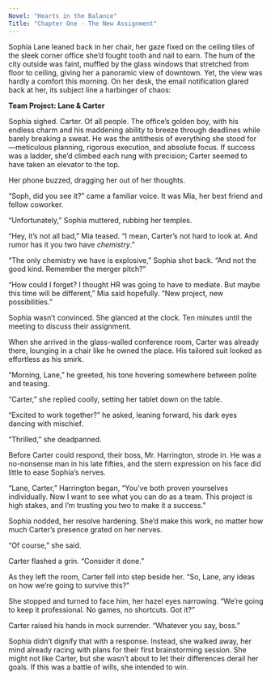 ```yaml
---
Novel: "Hearts in the Balance"
Title: "Chapter One - The New Assignment"
---
```


Sophia Lane leaned back in her chair, her gaze fixed on the ceiling tiles of the sleek corner office she’d fought tooth and nail to earn. The hum of the city outside was faint, muffled by the glass windows that stretched from floor to ceiling, giving her a panoramic view of downtown. Yet, the view was hardly a comfort this morning. On her desk, the email notification glared back at her, its subject line a harbinger of chaos:

**Team Project: Lane & Carter**

Sophia sighed. Carter. Of all people. The office’s golden boy, with his endless charm and his maddening ability to breeze through deadlines while barely breaking a sweat. He was the antithesis of everything she stood for—meticulous planning, rigorous execution, and absolute focus. If success was a ladder, she’d climbed each rung with precision; Carter seemed to have taken an elevator to the top.

Her phone buzzed, dragging her out of her thoughts.

“Soph, did you see it?” came a familiar voice. It was Mia, her best friend and fellow coworker.

“Unfortunately,” Sophia muttered, rubbing her temples.

“Hey, it’s not all bad,” Mia teased. “I mean, Carter’s not hard to look at. And rumor has it you two have *chemistry*.”

“The only chemistry we have is explosive,” Sophia shot back. “And not the good kind. Remember the merger pitch?”

“How could I forget? I thought HR was going to have to mediate. But maybe this time will be different,” Mia said hopefully. “New project, new possibilities.”

Sophia wasn’t convinced. She glanced at the clock. Ten minutes until the meeting to discuss their assignment.

When she arrived in the glass-walled conference room, Carter was already there, lounging in a chair like he owned the place. His tailored suit looked as effortless as his smirk.

“Morning, Lane,” he greeted, his tone hovering somewhere between polite and teasing.

“Carter,” she replied coolly, setting her tablet down on the table.

“Excited to work together?” he asked, leaning forward, his dark eyes dancing with mischief.

“Thrilled,” she deadpanned.

Before Carter could respond, their boss, Mr. Harrington, strode in. He was a no-nonsense man in his late fifties, and the stern expression on his face did little to ease Sophia’s nerves.

“Lane, Carter,” Harrington began, “You’ve both proven yourselves individually. Now I want to see what you can do as a team. This project is high stakes, and I’m trusting you two to make it a success.”

Sophia nodded, her resolve hardening. She’d make this work, no matter how much Carter’s presence grated on her nerves.

“Of course,” she said.

Carter flashed a grin. “Consider it done.”

As they left the room, Carter fell into step beside her. “So, Lane, any ideas on how we’re going to survive this?”

She stopped and turned to face him, her hazel eyes narrowing. “We’re going to keep it professional. No games, no shortcuts. Got it?”

Carter raised his hands in mock surrender. “Whatever you say, boss.”

Sophia didn’t dignify that with a response. Instead, she walked away, her mind already racing with plans for their first brainstorming session. She might not like Carter, but she wasn’t about to let their differences derail her goals. If this was a battle of wills, she intended to win.
